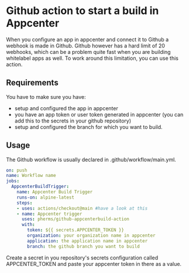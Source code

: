 # Github action to start a build in Appcenter
When you configure an app in appcenter and connect it to Github a webhook is made in Github.
Github however has a hard limit of 20 webhooks, which can be a problem quite fast when you are building whitelabel apps as well.
To work around this limitation, you can use this action.

## Requirements
You have to make sure you have:
- setup and configured the app in appcenter
- you have an app token or user token generated in appcenter (you can add this to the secrets in your github repository)
- setup and configured the branch for which you want to build.

## Usage
The Github workflow is usually declared in .github/workflow/main.yml.

```yaml
on: push
name: Workflow name
jobs:
  AppcenterBuildTrigger:
    name: Appcenter Build Trigger
    runs-on: alpine-latest
    steps:
    - uses: actions/checkout@main #have a look at this
    - name: Appcenter trigger
      uses: pherms/github-appcenterbuild-action
      with:
        token: ${{ secrets.APPCENTER_TOKEN }}
        organization: your organization name in appcenter
        application: the application name in appcenter
        branch: the github branch you want to build
```
Create a secret in you repository's secrets configuration called APPCENTER_TOKEN and paste your appcenter token in there as a value.